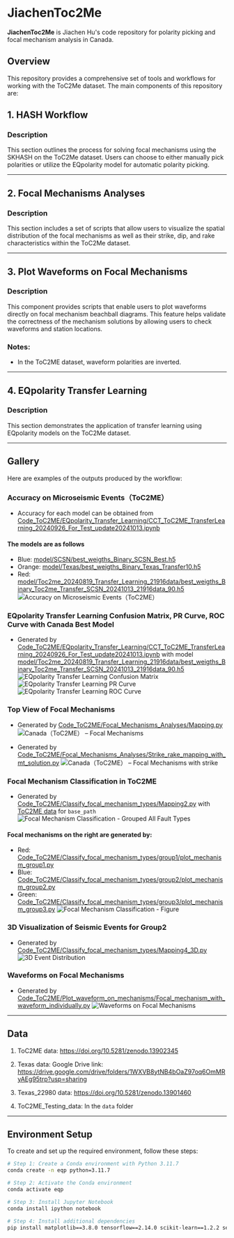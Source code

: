 # JiachenToc2Me
**JiachenToc2Me** is Jiachen Hu's code repository for polarity picking and focal mechanism analysis in Canada.

## Overview
This repository provides a comprehensive set of tools and workflows for working with the ToC2Me dataset. The main components of this repository are:

## 1. HASH Workflow

### Description
This section outlines the process for solving focal mechanisms using the SKHASH on the ToC2Me dataset. Users can choose to either manually pick polarities or utilize the EQpolarity model for automatic polarity picking.

---

## 2. Focal Mechanisms Analyses

### Description
This section includes a set of scripts that allow users to visualize the spatial distribution of the focal mechanisms as well as their strike, dip, and rake characteristics within the ToC2Me dataset.

---

## 3. Plot Waveforms on Focal Mechanisms

### Description
This component provides scripts that enable users to plot waveforms directly on focal mechanism beachball diagrams. This feature helps validate the correctness of the mechanism solutions by allowing users to check waveforms and station locations.

### Notes:
- In the ToC2ME dataset, waveform polarities are inverted.

---

## 4. EQpolarity Transfer Learning

### Description
This section demonstrates the application of transfer learning using EQpolarity models on the ToC2Me dataset.

---

## Gallery
Here are examples of the outputs produced by the workflow:

### Accuracy on Microseismic Events（ToC2ME）
- Accuracy for each model can be obtained from [Code_ToC2ME/EQpolarity_Transfer_Learning/CCT_ToC2ME_TransferLearning_20240926_For_Test_update20241013.ipynb](https://github.com/chenyk1990/jiachenToc2Me/blob/main/Code_ToC2ME/EQpolarity_Transfer_Learning/CCT_ToC2ME_TransferLearning_20240926_For_Test_update20241013.ipynb)

#### The models are as follows
- Blue: [model/SCSN/best_weigths_Binary_SCSN_Best.h5](https://github.com/chenyk1990/jiachenToc2Me/blob/main/model/SCSN/best_weigths_Binary_SCSN_Best.h5)
- Orange: [model/Texas/best_weigths_Binary_Texas_Transfer10.h5](https://github.com/chenyk1990/jiachenToc2Me/blob/main/model/Texas/best_weigths_Binary_Texas_Transfer10.h5)
- Red: [model/Toc2me_20240819_Transfer_Learning_21916data/best_weigths_Binary_Toc2me_Transfer_SCSN_20241013_21916data_90.h5](https://github.com/chenyk1990/jiachenToc2Me/blob/main/model/Toc2me_20240819_Transfer_Learning_21916data/best_weigths_Binary_Toc2me_Transfer_SCSN_20241013_21916data_90.h5)
![Accuracy on Microseismic Events（ToC2ME）](https://github.com/chenyk1990/jiachenToc2Me/blob/main/Code_ToC2ME/EQpolarity_Transfer_Learning/Model_Comparison_on_Microseismic_Events.png)

### EQpolarity Transfer Learning Confusion Matrix, PR Curve, ROC Curve with Canada Best Model
- Generated by [Code_ToC2ME/EQpolarity_Transfer_Learning/CCT_ToC2ME_TransferLearning_20240926_For_Test_update20241013.ipynb](https://github.com/chenyk1990/jiachenToc2Me/blob/main/Code_ToC2ME/EQpolarity_Transfer_Learning/CCT_ToC2ME_TransferLearning_20240926_For_Test_update20241013.ipynb) with model [model/Toc2me_20240819_Transfer_Learning_21916data/best_weigths_Binary_Toc2me_Transfer_SCSN_20241013_21916data_90.h5](https://github.com/chenyk1990/jiachenToc2Me/blob/main/model/Toc2me_20240819_Transfer_Learning_21916data/best_weigths_Binary_Toc2me_Transfer_SCSN_20241013_21916data_90.h5)
![EQpolarity Transfer Learning Confusion Matrix](Code_ToC2ME/EQpolarity_Transfer_Learning/confusion_matrix.png)
![EQpolarity Transfer Learning PR Curve](Code_ToC2ME/EQpolarity_Transfer_Learning/precision_recall_curves_ToC2ME.png)
![EQpolarity Transfer Learning ROC Curve](Code_ToC2ME/EQpolarity_Transfer_Learning/roc_curves_ToC2ME.png)

### Top View of Focal Mechanisms
- Generated by [Code_ToC2ME/Focal_Mechanisms_Analyses/Mapping.py](https://github.com/chenyk1990/jiachenToc2Me/blob/main/Code_ToC2ME/Focal_Mechanisms_Analyses/Mapping.py)
![Canada（ToC2ME） – Focal Mechanisms](Code_ToC2ME/Focal_Mechanisms_Analyses/Station_Locations_with_Focal_Mechanisms_Independent_testing_ToC2ME.png)

- Generated by [Code_ToC2ME/Focal_Mechanisms_Analyses/Strike_rake_mapping_with_mt_solution.py](https://github.com/chenyk1990/jiachenToc2Me/blob/main/Code_ToC2ME/Focal_Mechanisms_Analyses/Strike_rake_mapping_with_mt_solution.py)
![Canada（ToC2ME） – Focal Mechanisms with strike](Code_ToC2ME/Focal_Mechanisms_Analyses/earthquake_events.png)

### Focal Mechanism Classification in ToC2ME
- Generated by [Code_ToC2ME/Classify_focal_mechanism_types/Mapping2.py](https://github.com/chenyk1990/jiachenToc2Me/blob/main/Code_ToC2ME/Classify_focal_mechanism_types/Mapping2.py) with [ToC2ME data](https://doi.org/10.5281/zenodo.13902345) for `base_path`
![Focal Mechanism Classification - Grouped All Fault Types](./Code_ToC2ME/Classify_focal_mechanism_types/Grouped_all_Fault_Type.png)

#### Focal mechanisms on the right are generated by:
- Red: [Code_ToC2ME/Classify_focal_mechanism_types/group1/plot_mechanism_group1.py](https://github.com/chenyk1990/jiachenToc2Me/blob/main/Code_ToC2ME/Classify_focal_mechanism_types/group1/plot_mechanism_group1.py) 
- Blue: [Code_ToC2ME/Classify_focal_mechanism_types/group2/plot_mechanism_group2.py](https://github.com/chenyk1990/jiachenToc2Me/blob/main/Code_ToC2ME/Classify_focal_mechanism_types/group2/plot_mechanism_group2.py)
- Green: [Code_ToC2ME/Classify_focal_mechanism_types/group3/plot_mechanism_group3.py](https://github.com/chenyk1990/jiachenToc2Me/blob/main/Code_ToC2ME/Classify_focal_mechanism_types/group3/plot_mechanism_group3.py) 
![Focal Mechanism Classification - Figure](./Code_ToC2ME/Classify_focal_mechanism_types/Figure.png)

### 3D Visualization of Seismic Events for Group2
- Generated by [Code_ToC2ME/Classify_focal_mechanism_types/Mapping4_3D.py](https://github.com/chenyk1990/jiachenToc2Me/blob/main/Code_ToC2ME/Classify_focal_mechanism_types/Mapping4_3D.py)
![3D Event Distribution](./Code_ToC2ME/Classify_focal_mechanism_types/3D_Plot_of_Normal_Fault_with_Time_Gradient.png)

### Waveforms on Focal Mechanisms
- Generated by [Code_ToC2ME/Plot_waveform_on_mechanisms/Focal_mechanism_with_waveform_individually.py](https://github.com/chenyk1990/jiachenToc2Me/blob/main/Code_ToC2ME/Plot_waveform_on_mechanisms/Focal_mechanism_with_waveform_individually.py)
![Waveforms on Focal Mechanisms](./Code_ToC2ME/Plot_waveform_on_mechanisms/Group_with_waveform.png)

---

## Data
1. ToC2ME data: https://doi.org/10.5281/zenodo.13902345

2. Texas data: Google Drive link: https://drive.google.com/drive/folders/1WXVB8ytNB4bOaZ97oq6OmMRyAEg95trp?usp=sharing

3. Texas_22980 data: https://doi.org/10.5281/zenodo.13901460

4. ToC2ME_Testing_data: In the `data` folder

---

## Environment Setup

To create and set up the required environment, follow these steps:

```bash
# Step 1: Create a Conda environment with Python 3.11.7
conda create -n eqp python=3.11.7

# Step 2: Activate the Conda environment
conda activate eqp

# Step 3: Install Jupyter Notebook
conda install ipython notebook

# Step 4: Install additional dependencies
pip install matplotlib==3.8.0 tensorflow==2.14.0 scikit-learn==1.2.2 seaborn==0.13.2
